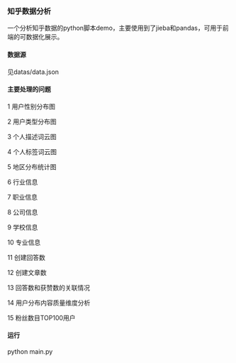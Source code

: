 ### 知乎数据分析

一个分析知乎数据的python脚本demo，主要使用到了jieba和pandas，可用于前端的可数据化展示。

#### 数据源

见datas/data.json

#### 主要处理的问题

1 用户性别分布图

2 用户类型分布图

3 个人描述词云图

4 个人标签词云图

5 地区分布统计图

6 行业信息

7 职业信息

8 公司信息

9 学校信息

10 专业信息 

11 创建回答数

12 创建文章数

13 回答数和获赞数的关联情况

14 用户分布内容质量维度分析

15 粉丝数目TOP100用户

####  运行

python main.py  